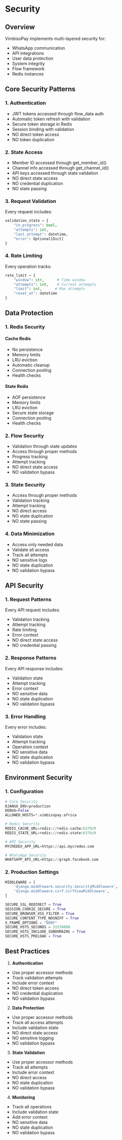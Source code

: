 # Security

## Overview

VimbisoPay implements multi-layered security for:
- WhatsApp communication
- API integrations
- User data protection
- System integrity
- Flow framework
- Redis instances

## Core Security Patterns

### 1. Authentication
- JWT tokens accessed through flow_data auth
- Automatic token refresh with validation
- Secure token storage in Redis
- Session binding with validation
- NO direct token access
- NO token duplication

### 2. State Access
- Member ID accessed through get_member_id()
- Channel info accessed through get_channel_id()
- API keys accessed through state validation
- NO direct state access
- NO credential duplication
- NO state passing

### 3. Request Validation
Every request includes:
```python
validation_state = {
    "in_progress": bool,
    "attempts": int,
    "last_attempt": datetime,
    "error": Optional[Dict]
}
```

### 4. Rate Limiting
Every operation tracks:
```python
rate_limit = {
    "window": str,      # Time window
    "attempts": int,    # Current attempts
    "limit": int,      # Max attempts
    "reset_at": datetime
}
```

## Data Protection

### 1. Redis Security

#### Cache Redis
- No persistence
- Memory limits
- LRU eviction
- Automatic cleanup
- Connection pooling
- Health checks

#### State Redis
- AOF persistence
- Memory limits
- LRU eviction
- Secure state storage
- Connection pooling
- Health checks

### 2. Flow Security
- Validation through state updates
- Access through proper methods
- Progress tracking
- Attempt tracking
- NO direct state access
- NO validation bypass

### 3. State Security
- Access through proper methods
- Validation tracking
- Attempt tracking
- NO direct access
- NO state duplication
- NO state passing

### 4. Data Minimization
- Access only needed data
- Validate all access
- Track all attempts
- NO sensitive logs
- NO state duplication
- NO validation bypass

## API Security

### 1. Request Patterns
Every API request includes:
- Validation tracking
- Attempt tracking
- Rate limiting
- Error context
- NO direct state access
- NO credential passing

### 2. Response Patterns
Every API response includes:
- Validation state
- Attempt tracking
- Error context
- NO sensitive data
- NO state duplication
- NO validation bypass

### 3. Error Handling
Every error includes:
- Validation state
- Attempt tracking
- Operation context
- NO sensitive data
- NO state duplication
- NO validation bypass

## Environment Security

### 1. Configuration
```python
# Core Security
DJANGO_ENV=production
DEBUG=False
ALLOWED_HOSTS=*.vimbisopay.africa

# Redis Security
REDIS_CACHE_URL=redis://redis-cache:6379/0
REDIS_STATE_URL=redis://redis-state:6379/0

# API Security
MYCREDEX_APP_URL=https://api.mycredex.com

# WhatsApp Security
WHATSAPP_API_URL=https://graph.facebook.com
```

### 2. Production Settings
```python
MIDDLEWARE = [
    'django.middleware.security.SecurityMiddleware',
    'django.middleware.csrf.CsrfViewMiddleware',
]

SECURE_SSL_REDIRECT = True
SESSION_COOKIE_SECURE = True
SECURE_BROWSER_XSS_FILTER = True
SECURE_CONTENT_TYPE_NOSNIFF = True
X_FRAME_OPTIONS = "DENY"
SECURE_HSTS_SECONDS = 31536000
SECURE_HSTS_INCLUDE_SUBDOMAINS = True
SECURE_HSTS_PRELOAD = True
```

## Best Practices

1. **Authentication**
- Use proper accessor methods
- Track validation attempts
- Include error context
- NO direct token access
- NO credential duplication
- NO validation bypass

2. **Data Protection**
- Use proper accessor methods
- Track all access attempts
- Include validation state
- NO direct state access
- NO sensitive logging
- NO validation bypass

3. **State Validation**
- Use proper accessor methods
- Track all attempts
- Include error context
- NO direct access
- NO state duplication
- NO validation bypass

4. **Monitoring**
- Track all operations
- Include validation state
- Add error context
- NO sensitive data
- NO state duplication
- NO validation bypass

